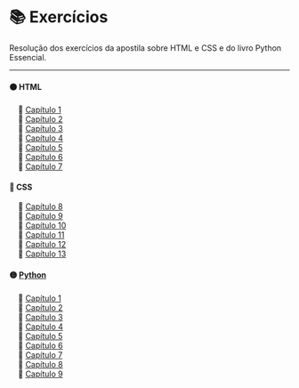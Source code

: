 # 📚 Exercícios

Resolução dos exercícios da apostila sobre HTML e CSS e do livro Python Essencial.

---

#### 🟠 HTML

&nbsp;&nbsp;&nbsp;&nbsp;🔸 [Capítulo 1](https://github.com/4L1C3-R4BB1T/desenvolvimento-web/blob/main/html/capitulo01)  
&nbsp;&nbsp;&nbsp;&nbsp;🔸 [Capítulo 2](https://github.com/4L1C3-R4BB1T/desenvolvimento-web/blob/main/html/capitulo02)  
&nbsp;&nbsp;&nbsp;&nbsp;🔸 [Capítulo 3](https://github.com/4L1C3-R4BB1T/desenvolvimento-web/blob/main/html/capitulo03)  
&nbsp;&nbsp;&nbsp;&nbsp;🔸 [Capítulo 4](https://github.com/4L1C3-R4BB1T/desenvolvimento-web/blob/main/html/capitulo04)  
&nbsp;&nbsp;&nbsp;&nbsp;🔸 [Capítulo 5](https://github.com/4L1C3-R4BB1T/desenvolvimento-web/blob/main/html/capitulo05)  
&nbsp;&nbsp;&nbsp;&nbsp;🔸 [Capítulo 6](https://github.com/4L1C3-R4BB1T/desenvolvimento-web/blob/main/html/capitulo06)  
&nbsp;&nbsp;&nbsp;&nbsp;🔸 [Capítulo 7](https://github.com/4L1C3-R4BB1T/desenvolvimento-web/blob/main/html/capitulo07)  

#### 🔵 CSS

&nbsp;&nbsp;&nbsp;&nbsp;🔸 [Capítulo 8](https://github.com/4L1C3-R4BB1T/desenvolvimento-web/blob/main/css/capitulo08)  
&nbsp;&nbsp;&nbsp;&nbsp;🔸 [Capítulo 9](https://github.com/4L1C3-R4BB1T/desenvolvimento-web/blob/main/css/capitulo09)    
&nbsp;&nbsp;&nbsp;&nbsp;🔸 [Capítulo 10](https://github.com/4L1C3-R4BB1T/desenvolvimento-web/blob/main/css/capitulo10)  
&nbsp;&nbsp;&nbsp;&nbsp;🔸 [Capítulo 11](https://github.com/4L1C3-R4BB1T/desenvolvimento-web/blob/main/css/capitulo11)    
&nbsp;&nbsp;&nbsp;&nbsp;🔸 [Capítulo 12](https://github.com/4L1C3-R4BB1T/desenvolvimento-web/blob/main/css/capitulo12)   
&nbsp;&nbsp;&nbsp;&nbsp;🔸 [Capítulo 13](https://github.com/4L1C3-R4BB1T/desenvolvimento-web/blob/main/css/capitulo13)      

#### 🟡 [Python](https://a.co/d/7Pd1O0k)  

&nbsp;&nbsp;&nbsp;&nbsp;🔸 [Capítulo 1](https://github.com/4L1C3-R4BB1T/desenvolvimento-web/blob/main/python/capitulo01)  
&nbsp;&nbsp;&nbsp;&nbsp;🔸 [Capítulo 2](https://github.com/4L1C3-R4BB1T/desenvolvimento-web/blob/main/python/capitulo02)  
&nbsp;&nbsp;&nbsp;&nbsp;🔸 [Capítulo 3](https://github.com/4L1C3-R4BB1T/desenvolvimento-web/blob/main/python/capitulo03)  
&nbsp;&nbsp;&nbsp;&nbsp;🔸 [Capítulo 4](https://github.com/4L1C3-R4BB1T/desenvolvimento-web/blob/main/python/capitulo04)  
&nbsp;&nbsp;&nbsp;&nbsp;🔸 [Capítulo 5](https://github.com/4L1C3-R4BB1T/desenvolvimento-web/blob/main/python/capitulo05)  
&nbsp;&nbsp;&nbsp;&nbsp;🔸 [Capítulo 6](https://github.com/4L1C3-R4BB1T/desenvolvimento-web/blob/main/python/capitulo06)  
&nbsp;&nbsp;&nbsp;&nbsp;🔸 [Capítulo 7](https://github.com/4L1C3-R4BB1T/desenvolvimento-web/blob/main/python/capitulo07)  
&nbsp;&nbsp;&nbsp;&nbsp;🔸 [Capítulo 8](https://github.com/4L1C3-R4BB1T/desenvolvimento-web/blob/main/python/capitulo08)  
&nbsp;&nbsp;&nbsp;&nbsp;🔸 [Capítulo 9](https://github.com/4L1C3-R4BB1T/desenvolvimento-web/blob/main/python/capitulo09)  
